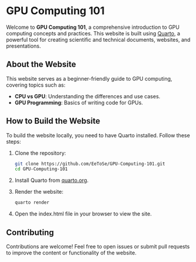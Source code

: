 # GPU Computing 101

Welcome to **GPU Computing 101**, a comprehensive introduction to GPU computing concepts and practices. This website is built using [Quarto](https://quarto.org/), a powerful tool for creating scientific and technical documents, websites, and presentations.

## About the Website

This website serves as a beginner-friendly guide to GPU computing, covering topics such as:

- **CPU vs GPU**: Understanding the differences and use cases.
- **GPU Programming**: Basics of writing code for GPUs.

## How to Build the Website

To build the website locally, you need to have Quarto installed. Follow these steps:

1. Clone the repository:
   ```bash
   git clone https://github.com/EeToSe/GPU-Computing-101.git
   cd GPU-Computing-101
   ```

2. Install Quarto from [quarto.org](https://quarto.org/).

3. Render the website:
   ```bash
   quarto render
   ```

4. Open the index.html file in your browser to view the site.


## Contributing

Contributions are welcome! Feel free to open issues or submit pull requests to improve the content or functionality of the website.

